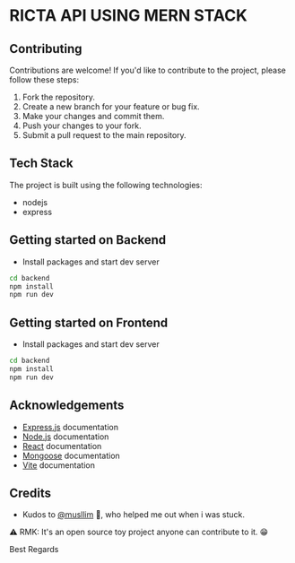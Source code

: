 # RICTA API USING MERN STACK

## Contributing

Contributions are welcome! If you'd like to contribute to the project, please follow these steps:

1. Fork the repository.
2. Create a new branch for your feature or bug fix.
3. Make your changes and commit them.
4. Push your changes to your fork.
5. Submit a pull request to the main repository.

## Tech Stack

The project is built using the following technologies:

- nodejs
- express

## Getting started on Backend

- Install packages and start dev server

```bash
cd backend
npm install
npm run dev
```

## Getting started on Frontend

- Install packages and start dev server

```bash
cd backend
npm install
npm run dev
```

## Acknowledgements

- [Express.js](https://expressjs.com/) documentation
- [Node.js](https://nodejs.org/) documentation
- [React](https://reactjs.org/) documentation
- [Mongoose](https://mongoosejs.com/) documentation
- [Vite](https://vitejs.dev/) documentation

## Credits

- Kudos to <a href="/musllim">@musllim</a> 👏, who helped me out when i was stuck.

⚠ RMK: It's an open source toy project anyone can contribute to it. 😁

Best Regards
